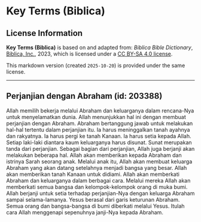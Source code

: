 # Key Terms (Biblica)

## License Information

**Key Terms (Biblica)** is based on and adapted from: _Biblica Bible Dictionary_, [Biblica, Inc.](https://www.biblica.com/), 2023, which is licensed under a [CC BY-SA 4.0 license](https://creativecommons.org/licenses/by-sa/4.0/legalcode.en).

This markdown version (created `2025-10-20`) is provided under the same license.



--------------------------------

## Perjanjian dengan Abraham (id: 203388)

Allah memilih bekerja melalui Abraham dan keluarganya dalam rencana\-Nya untuk menyelamatkan dunia. Allah menunjukkan hal ini dengan membuat perjanjian dengan Abraham. Abraham bertanggung jawab untuk melakukan hal\-hal tertentu dalam perjanjian itu. Ia harus meninggalkan tanah ayahnya dan rakyatnya. Ia harus pergi ke tanah Kanaan. Ia harus setia kepada Allah. Setiap laki\-laki diantara kaum keluarganya harus disunat. Sunat merupakan tanda dari perjanjian. Sebagai bagian dari perjanjian, Allah juga berjanji akan melakukan beberapa hal. Allah akan memberikan kepada Abraham dan istrinya Sarah seorang anak. Melalui anak itu, Allah akan membuat keluarga Abraham yang akan datang setelahnya menjadi bangsa yang besar. Allah akan memberikan tanah Kanaan untuk didiami. Allah akan memberkati Abraham dan keluarganya dalam berbagai cara. Melalui mereka Allah akan memberkati semua bangsa dan kelompok\-kelompok orang di muka bumi. Allah berjanji untuk setia terhadap perjanjian\-Nya dengan keluarga Abraham sampai selama\-lamanya. Yesus berasal dari garis keturunan Abraham. Semua orang dan bangsa\-bangsa di bumi diberkati melalui Yesus. Itulah cara Allah menggenapi sepenuhnya janji\-Nya kepada Abraham. 


